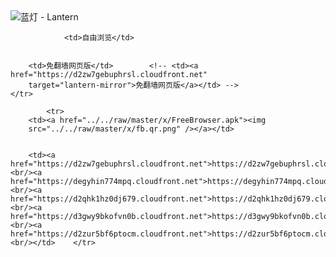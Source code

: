 

<img src="../../raw/master/x/8e0a2b81.c82003be.LanternYellow2.png" alt="蓝灯 - Lantern"/>
<table>
    <tr>
                
                <td>自由浏览</td>
        
        
        <td>免翻墙网页版</td>        <!-- <td><a href="https://d2zw7gebuphrsl.cloudfront.net"
        target="lantern-mirror">免翻墙网页版</a></td> -->
    </tr>
    
            <tr>
        <td><a href="../../raw/master/x/FreeBrowser.apk"><img
        src="../../raw/master/x/fb.qr.png" /></a></td>

        
        <td><a href="https://d2zw7gebuphrsl.cloudfront.net">https://d2zw7gebuphrsl.cloudfront.net</a><br/><a href="https://degyhin774mpq.cloudfront.net">https://degyhin774mpq.cloudfront.net</a><br/><a href="https://d2qhk1hz0dj679.cloudfront.net">https://d2qhk1hz0dj679.cloudfront.net</a><br/><a href="https://d3gwy9bkofvn0b.cloudfront.net">https://d3gwy9bkofvn0b.cloudfront.net</a><br/><a href="https://d2zur5bf6ptocm.cloudfront.net">https://d2zur5bf6ptocm.cloudfront.net</a><br/></td>    </tr>
</table>
